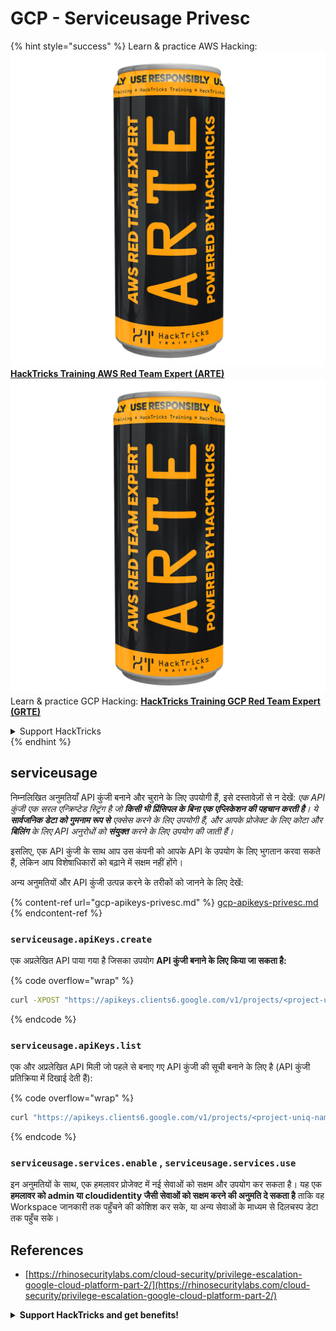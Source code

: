# GCP - Serviceusage Privesc

{% hint style="success" %}
Learn & practice AWS Hacking:<img src="../../../.gitbook/assets/image (1) (1) (1).png" alt="" data-size="line">[**HackTricks Training AWS Red Team Expert (ARTE)**](https://training.hacktricks.xyz/courses/arte)<img src="../../../.gitbook/assets/image (1) (1) (1).png" alt="" data-size="line">\
Learn & practice GCP Hacking: <img src="../../../.gitbook/assets/image (2).png" alt="" data-size="line">[**HackTricks Training GCP Red Team Expert (GRTE)**<img src="../../../.gitbook/assets/image (2).png" alt="" data-size="line">](https://training.hacktricks.xyz/courses/grte)

<details>

<summary>Support HackTricks</summary>

* Check the [**subscription plans**](https://github.com/sponsors/carlospolop)!
* **Join the** 💬 [**Discord group**](https://discord.gg/hRep4RUj7f) or the [**telegram group**](https://t.me/peass) or **follow** us on **Twitter** 🐦 [**@hacktricks\_live**](https://twitter.com/hacktricks_live)**.**
* **Share hacking tricks by submitting PRs to the** [**HackTricks**](https://github.com/carlospolop/hacktricks) and [**HackTricks Cloud**](https://github.com/carlospolop/hacktricks-cloud) github repos.

</details>
{% endhint %}

## serviceusage

निम्नलिखित अनुमतियाँ API कुंजी बनाने और चुराने के लिए उपयोगी हैं, इसे दस्तावेज़ों से न देखें: _एक API कुंजी एक सरल एन्क्रिप्टेड स्ट्रिंग है जो **किसी भी प्रिंसिपल के बिना एक एप्लिकेशन की पहचान करती है**। ये **सार्वजनिक डेटा को गुमनाम रूप से** एक्सेस करने के लिए उपयोगी हैं, और आपके प्रोजेक्ट के लिए कोटा और **बिलिंग** के लिए API अनुरोधों को **संयुक्त** करने के लिए उपयोग की जाती हैं।_

इसलिए, एक API कुंजी के साथ आप उस कंपनी को आपके API के उपयोग के लिए भुगतान करवा सकते हैं, लेकिन आप विशेषाधिकारों को बढ़ाने में सक्षम नहीं होंगे।

अन्य अनुमतियों और API कुंजी उत्पन्न करने के तरीकों को जानने के लिए देखें:

{% content-ref url="gcp-apikeys-privesc.md" %}
[gcp-apikeys-privesc.md](gcp-apikeys-privesc.md)
{% endcontent-ref %}

### `serviceusage.apiKeys.create`

एक अप्रलेखित API पाया गया है जिसका उपयोग **API कुंजी बनाने के लिए किया जा सकता है:**

{% code overflow="wrap" %}
```bash
curl -XPOST "https://apikeys.clients6.google.com/v1/projects/<project-uniq-name>/apiKeys?access_token=$(gcloud auth print-access-token)"
```
{% endcode %}

### `serviceusage.apiKeys.list`

एक और अप्रलेखित API मिली जो पहले से बनाए गए API कुंजी की सूची बनाने के लिए है (API कुंजी प्रतिक्रिया में दिखाई देती हैं):

{% code overflow="wrap" %}
```bash
curl "https://apikeys.clients6.google.com/v1/projects/<project-uniq-name>/apiKeys?access_token=$(gcloud auth print-access-token)"
```
{% endcode %}

### **`serviceusage.services.enable`** , **`serviceusage.services.use`**

इन अनुमतियों के साथ, एक हमलावर प्रोजेक्ट में नई सेवाओं को सक्षम और उपयोग कर सकता है। यह एक **हमलावर को admin या cloudidentity जैसी सेवाओं को सक्षम करने की अनुमति दे सकता है** ताकि वह Workspace जानकारी तक पहुँचने की कोशिश कर सके, या अन्य सेवाओं के माध्यम से दिलचस्प डेटा तक पहुँच सके।

## **References**

* [https://rhinosecuritylabs.com/cloud-security/privilege-escalation-google-cloud-platform-part-2/](https://rhinosecuritylabs.com/cloud-security/privilege-escalation-google-cloud-platform-part-2/)

<details>

<summary><strong>Support HackTricks and get benefits!</strong></summary>

क्या आप एक **साइबरसिक्योरिटी कंपनी** में काम करते हैं? क्या आप चाहते हैं कि आपकी **कंपनी HackTricks में विज्ञापित हो**? या क्या आप **PEASS का नवीनतम संस्करण देखने** या **HackTricks को PDF में डाउनलोड करने** के लिए पहुँच प्राप्त करना चाहते हैं? [**सदस्यता योजनाएँ**](https://github.com/sponsors/carlospolop) देखें!

[**PEASS परिवार**](https://opensea.io/collection/the-peass-family) की खोज करें, हमारे विशेष [**NFTs**](https://opensea.io/collection/the-peass-family) का संग्रह

[**आधिकारिक PEASS & HackTricks सामान**](https://peass.creator-spring.com) प्राप्त करें

**शामिल हों** [**💬**](https://emojipedia.org/speech-balloon/) [**Discord समूह**](https://discord.gg/hRep4RUj7f) या [**टेलीग्राम समूह**](https://t.me/peass) या **मुझे Twitter पर फॉलो करें** [**🐦**](https://github.com/carlospolop/hacktricks/tree/7af18b62b3bdc423e11444677a6a73d4043511e9/\[https:/emojipedia.org/bird/README.md)[**@carlospolopm**](https://twitter.com/carlospolopm)**.**

**अपने हैकिंग ट्रिक्स साझा करें PRs को** [**hacktricks github repo**](https://github.com/carlospolop/hacktricks) पर सबमिट करके\*\*\*\*

**.**

</details>
